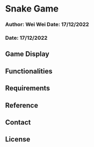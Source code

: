 # Snake Game

### Author: Wei Wei  Date: 17/12/2022
### Date: 17/12/2022

## Game Display


## Functionalities


## Requirements


## Reference


## Contact


## License

